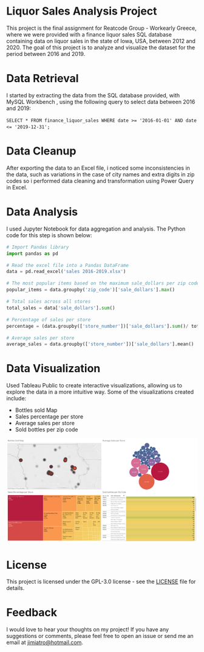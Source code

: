 # Liquor Sales Analysis Project
This project is the final assignment for Reatcode Group - Workearly Greece, where we were provided with a finance liquor sales SQL database containing data on liquor sales in the state of Iowa, USA, between 2012 and 2020. The goal of this project is to analyze and visualize the dataset for the period between 2016 and 2019.
# Data Retrieval #
I started by extracting the data from the SQL database provided, with MySQL Workbench , using the following query to select data between 2016 and 2019:

`SELECT * FROM finance_liquor_sales
WHERE date >= '2016-01-01' AND date <= '2019-12-31';`

# Data Cleanup #
After exporting the data to an Excel file, i noticed some inconsistencies in the data, such as variations in the case of city names and extra digits in zip codes so i performed data cleaning and transformation using Power Query in Excel.

# Data Analysis #
I used Jupyter Notebook for data aggregation and analysis. The Python code for this step is shown below:


``` python
# Import Pandas library
import pandas as pd
```



``` python
# Read the excel file into a Pandas DataFrame
data = pd.read_excel('sales 2016-2019.xlsx')
```


``` python
# The most popular items based on the maximum sale_dollars per zip code
popular_items = data.groupby('zip_code')['sale_dollars'].max()
```



``` python
# Total sales across all stores
total_sales = data['sale_dollars'].sum()
```

``` python
# Percentage of sales per store 
percentage = (data.groupby(['store_number'])['sale_dollars'].sum()/ total_sales) *100
```

``` python
# Average sales per store
average_sales = data.groupby(['store_number'])['sale_dollars'].mean()
```

# Data Visualization #
Used Tableau Public to create interactive visualizations, allowing us to explore the data in a more intuitive way. Some of the visualizations created include:

- Bottles sold Map
- Sales percentage per store
- Average sales per store
- Sold bottles per zip code


 ![Alt text](https://github.com/jimiatro/Liquor_Sales_Analysis_Project_For_Workearly/blob/main/Tableau%20Dashboard.png)



# License #

This project is licensed under the GPL-3.0 license - see the [LICENSE](https://github.com/Workearly/Final-Assignment/blob/main/LICENSE) file for details.

# Feedback #
I would love to hear your thoughts on my project! If you have any suggestions or comments, please feel free to open an issue or send me an email at jimiatro@hotmail.com.
